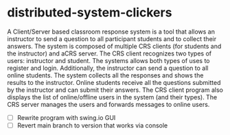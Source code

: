 # distributed-system-clickers
A Client/Server based classroom response system is a tool that allows an instructor to send a question to all participant students and to collect their answers.  The system is composed of multiple CRS clients (for students and the instructor) and aCRS server. The CRS client recognizes two types of users: instructor and student. The systems allows both types of uses to register and login. Additionally, the instructor can send a question to all online students. The system collects all the responses and shows the results to the instructor. Online students receive all the questions submitted by the instructor and can submit their answers. The CRS client program also displays the list of online/offline users in the system (and their types). The CRS server manages the users and forwards messages to online users. 

- [ ] Rewrite program with swing.io GUI
- [ ] Revert main branch to version that works via console
